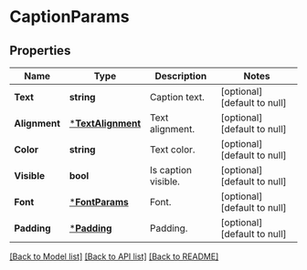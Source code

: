 # CaptionParams

## Properties

Name | Type | Description | Notes
------------ | ------------- | ------------- | -------------
**Text** | **string** | Caption text.  | [optional] [default to null]
**Alignment** | [***TextAlignment**](TextAlignment.md) | Text alignment.  | [optional] [default to null]
**Color** | **string** | Text color.  | [optional] [default to null]
**Visible** | **bool** | Is caption visible.  | [optional] [default to null]
**Font** | [***FontParams**](FontParams.md) | Font.  | [optional] [default to null]
**Padding** | [***Padding**](Padding.md) | Padding.  | [optional] [default to null]

[[Back to Model list]](../README.md#documentation-for-models) [[Back to API list]](../README.md#documentation-for-api-endpoints) [[Back to README]](../README.md)
